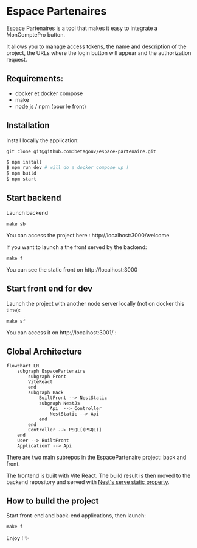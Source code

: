 # Espace Partenaires

Espace Partenaires is a tool that makes it easy to integrate a MonComptePro button.

It allows you to manage access tokens, the name and description of the project, the URLs where the login button will appear and the authorization request.

## Requirements:

- docker et docker compose
- make
- node js / npm (pour le front)

## Installation

Install locally the application:

```
git clone git@github.com:betagouv/espace-partenaire.git
```

```sh
$ npm install
$ npm run dev # will do a docker compose up !
$ npm build
$ npm start
```

## Start backend

Launch backend

```
make sb
```

You can access the project here : http://localhost:3000/welcome

If you want to launch a the front served by the backend:

```
make f
```

You can see the static front on http://localhost:3000

## Start front end for dev

Launch the project with another node server locally (not on docker this time):

```
make sf
```

You can access it on http://localhost:3001/ :

## Global Architecture

```mermaid
flowchart LR
    subgraph EspacePartenaire
        subgraph Front
        ViteReact
        end
        subgraph Back
            BuiltFront --> NestStatic
            subgraph NestJs
                Api  --> Controller
                NestStatic --> Api
            end
        end
        Controller --> PSQL[(PSQL)]
    end
    User --> BuiltFront
    Application? --> Api
```

There are two main subrepos in the EspacePartenaire project: back and front.

The frontend is built with Vite React. The build result is then moved to the backend repository and served with [Nest's serve static property](https://docs.nestjs.com/recipes/serve-static).

## How to build the project

Start front-end and back-end applications, then launch:

```
make f
```

Enjoy ! ✨
